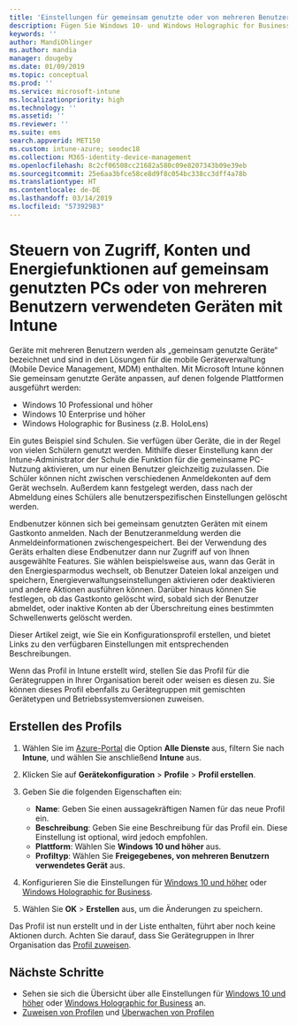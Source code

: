 ```yaml
---
title: 'Einstellungen für gemeinsam genutzte oder von mehreren Benutzern verwendete Geräte in Microsoft Intune: Azure | Microsoft-Dokumentation'
description: Fügen Sie Windows 10- und Windows Holographic for Business-Geräte hinzu, die gemeinsam genutzt oder von mehreren Benutzern in Microsoft Intune verwendet werden. Hier finden Sie eine Liste mit allen Einstellungen und ihren Auswirkungen auf die Geräte (einschließlich Microsoft HoloLens). Verwalten Sie Gastkonten und sonstige Konten, löschen Sie inaktive Konten, aktivieren oder deaktivieren Sie das Speichern auf lokalen Speichermedien, legen Sie Energieoptionen und den Zeitpunkt für die Installation fest und verwenden Sie Geräte, die im Bildungsbereich eingesetzt werden, in einem Gerätekonfigurationsprofil.
keywords: ''
author: MandiOhlinger
ms.author: mandia
manager: dougeby
ms.date: 01/09/2019
ms.topic: conceptual
ms.prod: ''
ms.service: microsoft-intune
ms.localizationpriority: high
ms.technology: ''
ms.assetid: ''
ms.reviewer: ''
ms.suite: ems
search.appverid: MET150
ms.custom: intune-azure; seodec18
ms.collection: M365-identity-device-management
ms.openlocfilehash: 8c2cf06508cc21682a580c09e8207343b09e39eb
ms.sourcegitcommit: 25e6aa3bfce58ce8d9f8c054bc338cc3dff4a78b
ms.translationtype: HT
ms.contentlocale: de-DE
ms.lasthandoff: 03/14/2019
ms.locfileid: "57392983"
---
```

# <a name="control-access-accounts-and-power-features-on-shared-pc-or-multi-user-devices-using-intune"></a>Steuern von Zugriff, Konten und Energiefunktionen auf gemeinsam genutzten PCs oder von mehreren Benutzern verwendeten Geräten mit Intune

Geräte mit mehreren Benutzern werden als „gemeinsam genutzte Geräte“ bezeichnet und sind in den Lösungen für die mobile Geräteverwaltung (Mobile Device Management, MDM) enthalten. Mit Microsoft Intune können Sie gemeinsam genutzte Geräte anpassen, auf denen folgende Plattformen ausgeführt werden:

- Windows 10 Professional und höher
- Windows 10 Enterprise und höher
- Windows Holographic for Business (z.B. HoloLens)

Ein gutes Beispiel sind Schulen. Sie verfügen über Geräte, die in der Regel von vielen Schülern genutzt werden. Mithilfe dieser Einstellung kann der Intune-Administrator der Schule die Funktion für die gemeinsame PC-Nutzung aktivieren, um nur einen Benutzer gleichzeitig zuzulassen. Die Schüler können nicht zwischen verschiedenen Anmeldekonten auf dem Gerät wechseln. Außerdem kann festgelegt werden, dass nach der Abmeldung eines Schülers alle benutzerspezifischen Einstellungen gelöscht werden.

Endbenutzer können sich bei gemeinsam genutzten Geräten mit einem Gastkonto anmelden. Nach der Benutzeranmeldung werden die Anmeldeinformationen zwischengespeichert. Bei der Verwendung des Geräts erhalten diese Endbenutzer dann nur Zugriff auf von Ihnen ausgewählte Features. Sie wählen beispielsweise aus, wann das Gerät in den Energiesparmodus wechselt, ob Benutzer Dateien lokal anzeigen und speichern, Energieverwaltungseinstellungen aktivieren oder deaktivieren und andere Aktionen ausführen können. Darüber hinaus können Sie festlegen, ob das Gastkonto gelöscht wird, sobald sich der Benutzer abmeldet, oder inaktive Konten ab der Überschreitung eines bestimmten Schwellenwerts gelöscht werden.

Dieser Artikel zeigt, wie Sie ein Konfigurationsprofil erstellen, und bietet Links zu den verfügbaren Einstellungen mit entsprechenden Beschreibungen.

Wenn das Profil in Intune erstellt wird, stellen Sie das Profil für die Gerätegruppen in Ihrer Organisation bereit oder weisen es diesen zu. Sie können dieses Profil ebenfalls zu Gerätegruppen mit gemischten Gerätetypen und Betriebssystemversionen zuweisen.

## <a name="create-the-profile"></a>Erstellen des Profils

1. Wählen Sie im [Azure-Portal](https://portal.azure.com) die Option **Alle Dienste** aus, filtern Sie nach **Intune**, und wählen Sie anschließend **Intune** aus.
2. Klicken Sie auf **Gerätekonfiguration** > **Profile** > **Profil erstellen**.
3. Geben Sie die folgenden Eigenschaften ein:

   - **Name**: Geben Sie einen aussagekräftigen Namen für das neue Profil ein.
   - **Beschreibung**: Geben Sie eine Beschreibung für das Profil ein. Diese Einstellung ist optional, wird jedoch empfohlen.
   - **Plattform**: Wählen Sie **Windows 10 und höher** aus.
   - **Profiltyp**: Wählen Sie **Freigegebenes, von mehreren Benutzern verwendetes Gerät**  aus.

4. Konfigurieren Sie die Einstellungen für [Windows 10 und höher](shared-user-device-settings-windows.md) oder [Windows Holographic for Business](shared-user-device-settings-windows-holographic.md).

5. Wählen Sie **OK** > **Erstellen** aus, um die Änderungen zu speichern.

Das Profil ist nun erstellt und in der Liste enthalten, führt aber noch keine Aktionen durch. Achten Sie darauf, dass Sie Gerätegruppen in Ihrer Organisation das [Profil zuweisen](device-profile-assign.md).

## <a name="next-steps"></a>Nächste Schritte

- Sehen sie sich die Übersicht über alle Einstellungen für [Windows 10 und höher](shared-user-device-settings-windows.md) oder [Windows Holographic for Business](shared-user-device-settings-windows-holographic.md) an.
- [Zuweisen von Profilen](device-profile-assign.md) und [Überwachen von Profilen](device-profile-monitor.md)
